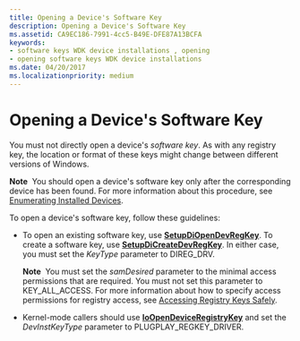 ```yaml
---
title: Opening a Device's Software Key
description: Opening a Device's Software Key
ms.assetid: CA9EC186-7991-4cc5-B49E-DFE87A13BCFA
keywords:
- software keys WDK device installations , opening
- opening software keys WDK device installations
ms.date: 04/20/2017
ms.localizationpriority: medium
---
```


# Opening a Device's Software Key


You must not directly open a device's *software key*. As with any registry key, the location or format of these keys might change between different versions of Windows.

**Note**  You should open a device's software key only after the corresponding device has been found. For more information about this procedure, see [Enumerating Installed Devices](enumerating-installed-devices.md).

 

To open a device's software key, follow these guidelines:

-   To open an existing software key, use [**SetupDiOpenDevRegKey**](/windows/desktop/api/setupapi/nf-setupapi-setupdiopendevregkey). To create a software key, use [**SetupDiCreateDevRegKey**](/windows/desktop/api/setupapi/nf-setupapi-setupdicreatedevregkeya). In either case, you must set the *KeyType* parameter to DIREG_DRV.

    **Note**  You must set the *samDesired* parameter to the minimal access permissions that are required. You must not set this parameter to KEY_ALL_ACCESS. For more information about how to specify access permissions for registry access, see [Accessing Registry Keys Safely](accessing-registry-keys-safely.md).

     

-   Kernel-mode callers should use [**IoOpenDeviceRegistryKey**](/windows-hardware/drivers/ddi/wdm/nf-wdm-ioopendeviceregistrykey) and set the *DevInstKeyType* parameter to PLUGPLAY_REGKEY_DRIVER.

 

